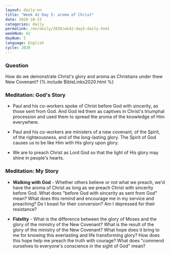 ```yaml
---
layout: daily-en
title: "Week 42 Day 5: aroma of Christ"
date: 2020-10-23 
categories: daily
permalink: /en/daily/2020/wk42-day5-daily.html
weekNum: 42
dayNum: 5
language: English
cycle: 2020
---
```

### Question     
How do we demonstrate Christ's glory and aroma as Christians under thew New Covenant?
{% include BibleLinks2020.html %} 

### Meditation: God's Story   
+ Paul and his co-workers spoke of Christ before God with sincerity, as those sent from God. And God led them as captives in Christ's triumphal procession and used them to spread the aroma of the knowledge of Him everywhere. 

+ Paul and his co-workers are ministers of a new covenant, of the Spirit, of the righteousness, and of the long-lasting glory. The Spirit of God causes us to be like Him with His glory upon glory. 

+ We are to preach Christ as Lord God so that the light of His glory may shine in people's hearts. 

### Meditation: My Story   
+ **Walking with God** - Whether others believe or not what we preach, we'd have the aroma of Christ as long as we preach Christ with sincerity before God. What does "before God with sincerity as sent from God" mean? What does this remind and encourage me in my service and preaching? Do I boast for their conversion? Am I depressed for their resistance? 

+ **Fidelity** - What is the difference between the glory of Moses and the glory of the ministry of the New Covenant? What is the result of the glory of the ministry of the New Covenant? What hope does it bring to me for knowing this everlasting and life transforming glory? How does this hope help me preach the truth with courage? What does "commend ourselves to everyone's conscience in the sight of God" mean? 
